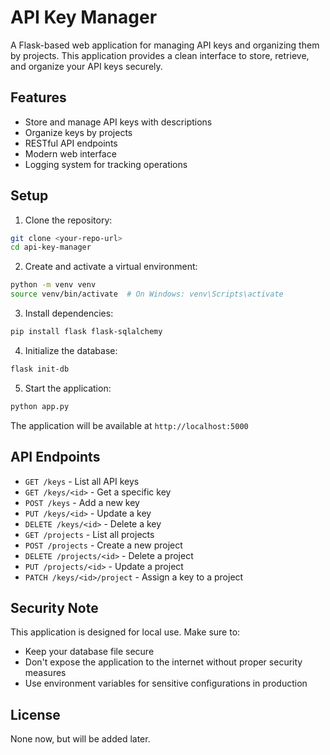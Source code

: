 # API Key Manager

A Flask-based web application for managing API keys and organizing them by projects. This application provides a clean interface to store, retrieve, and organize your API keys securely.

## Features

- Store and manage API keys with descriptions
- Organize keys by projects
- RESTful API endpoints
- Modern web interface
- Logging system for tracking operations

## Setup

1. Clone the repository:
```bash
git clone <your-repo-url>
cd api-key-manager
```

2. Create and activate a virtual environment:
```bash
python -m venv venv
source venv/bin/activate  # On Windows: venv\Scripts\activate
```

3. Install dependencies:
```bash
pip install flask flask-sqlalchemy
```

4. Initialize the database:
```bash
flask init-db
```

5. Start the application:
```bash
python app.py
```

The application will be available at `http://localhost:5000`

## API Endpoints

- `GET /keys` - List all API keys
- `GET /keys/<id>` - Get a specific key
- `POST /keys` - Add a new key
- `PUT /keys/<id>` - Update a key
- `DELETE /keys/<id>` - Delete a key
- `GET /projects` - List all projects
- `POST /projects` - Create a new project
- `DELETE /projects/<id>` - Delete a project
- `PUT /projects/<id>` - Update a project
- `PATCH /keys/<id>/project` - Assign a key to a project

## Security Note

This application is designed for local use. Make sure to:
- Keep your database file secure
- Don't expose the application to the internet without proper security measures
- Use environment variables for sensitive configurations in production

## License

None now, but will be added later.